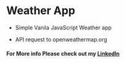 # Weather App

* Simple Vanila JavaScript Weather app

* API request to openweathermap.org

#### For More info Please check out my [LinkedIn](https://www.linkedin.com/in/pedro-goncalves88)
